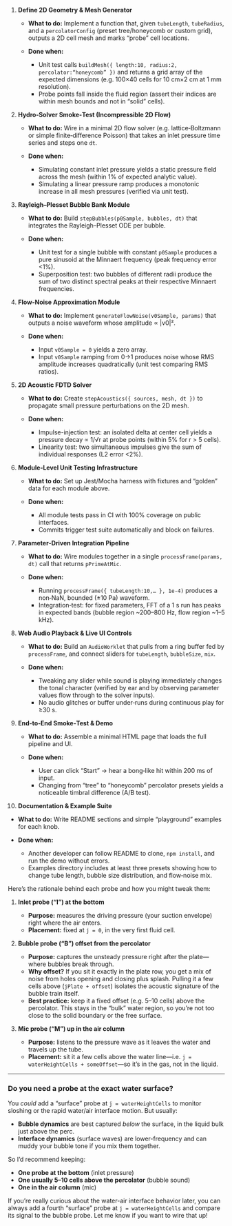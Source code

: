 1. **Define 2D Geometry & Mesh Generator**

   * **What to do:** Implement a function that, given `tubeLength`, `tubeRadius`, and a `percolatorConfig` (preset tree/honeycomb or custom grid), outputs a 2D cell mesh and marks “probe” cell locations.
   * **Done when:**

     * Unit test calls `buildMesh({ length:10, radius:2, percolator:“honeycomb” })` and returns a grid array of the expected dimensions (e.g. 100×40 cells for 10 cm×2 cm at 1 mm resolution).
     * Probe points fall inside the fluid region (assert their indices are within mesh bounds and not in “solid” cells).

2. **Hydro‐Solver Smoke‐Test (Incompressible 2D Flow)**

   * **What to do:** Wire in a minimal 2D flow solver (e.g. lattice‐Boltzmann or simple finite‐difference Poisson) that takes an inlet pressure time series and steps one `dt`.
   * **Done when:**

     * Simulating constant inlet pressure yields a static pressure field across the mesh (within 1% of expected analytic value).
     * Simulating a linear pressure ramp produces a monotonic increase in all mesh pressures (verified via unit test).

3. **Rayleigh–Plesset Bubble Bank Module**

   * **What to do:** Build `stepBubbles(p0Sample, bubbles, dt)` that integrates the Rayleigh–Plesset ODE per bubble.
   * **Done when:**

     * Unit test for a single bubble with constant `p0Sample` produces a pure sinusoid at the Minnaert frequency (peak frequency error <1%).
     * Superposition test: two bubbles of different radii produce the sum of two distinct spectral peaks at their respective Minnaert frequencies.

4. **Flow‐Noise Approximation Module**

   * **What to do:** Implement `generateFlowNoise(v0Sample, params)` that outputs a noise waveform whose amplitude ∝ |v0|².
   * **Done when:**

     * Input `v0Sample = 0` yields a zero array.
     * Input `v0Sample` ramping from 0→1 produces noise whose RMS amplitude increases quadratically (unit test comparing RMS ratios).

5. **2D Acoustic FDTD Solver**

   * **What to do:** Create `stepAcoustics({ sources, mesh, dt })` to propagate small pressure perturbations on the 2D mesh.
   * **Done when:**

     * Impulse-injection test: an isolated delta at center cell yields a pressure decay ∝ 1/√r at probe points (within 5% for r > 5 cells).
     * Linearity test: two simultaneous impulses give the sum of individual responses (L2 error <2%).

6. **Module‐Level Unit Testing Infrastructure**

   * **What to do:** Set up Jest/Mocha harness with fixtures and “golden” data for each module above.
   * **Done when:**

     * All module tests pass in CI with 100% coverage on public interfaces.
     * Commits trigger test suite automatically and block on failures.

7. **Parameter‐Driven Integration Pipeline**

   * **What to do:** Wire modules together in a single `processFrame(params, dt)` call that returns `pPrimeAtMic`.
   * **Done when:**

     * Running `processFrame({ tubeLength:10,… }, 1e-4)` produces a non‐NaN, bounded (±10 Pa) waveform.
     * Integration‐test: for fixed parameters, FFT of a 1 s run has peaks in expected bands (bubble region \~200–800 Hz, flow region \~1–5 kHz).

8. **Web Audio Playback & Live UI Controls**

   * **What to do:** Build an `AudioWorklet` that pulls from a ring buffer fed by `processFrame`, and connect sliders for `tubeLength`, `bubbleSize`, `mix`.
   * **Done when:**

     * Tweaking any slider while sound is playing immediately changes the tonal character (verified by ear and by observing parameter values flow through to the solver inputs).
     * No audio glitches or buffer under‐runs during continuous play for ≥30 s.

9. **End‐to‐End Smoke‐Test & Demo**

   * **What to do:** Assemble a minimal HTML page that loads the full pipeline and UI.
   * **Done when:**

     * User can click “Start” → hear a bong‐like hit within 200 ms of input.
     * Changing from “tree” to “honeycomb” percolator presets yields a noticeable timbral difference (A/B test).

10. **Documentation & Example Suite**

* **What to do:** Write README sections and simple “playground” examples for each knob.
* **Done when:**

  * Another developer can follow README to clone, `npm install`, and run the demo without errors.
  * Examples directory includes at least three presets showing how to change tube length, bubble size distribution, and flow‐noise mix.

Here’s the rationale behind each probe and how you might tweak them:

1. **Inlet probe (“I”) at the bottom**

   * **Purpose:** measures the driving pressure (your suction envelope) right where the air enters.
   * **Placement:** fixed at `j = 0`, in the very first fluid cell.

2. **Bubble probe (“B”) offset from the percolator**

   * **Purpose:** captures the unsteady pressure right after the plate—where bubbles break through.
   * **Why offset?** If you sit it exactly in the plate row, you get a mix of noise from holes opening and closing plus splash. Pulling it a few cells above (`jPlate + offset`) isolates the acoustic signature of the bubble train itself.
   * **Best practice:** keep it a fixed offset (e.g. 5–10 cells) above the percolator. This stays in the “bulk” water region, so you’re not too close to the solid boundary or the free surface.

3. **Mic probe (“M”) up in the air column**

   * **Purpose:** listens to the pressure wave as it leaves the water and travels up the tube.
   * **Placement:** sit it a few cells above the water line—i.e. `j = waterHeightCells + someOffset`—so it’s in the gas, not in the liquid.

---

### Do you need a probe at the exact water surface?

You *could* add a “surface” probe at `j = waterHeightCells` to monitor sloshing or the rapid water/air interface motion. But usually:

* **Bubble dynamics** are best captured *below* the surface, in the liquid bulk just above the perc.
* **Interface dynamics** (surface waves) are lower-frequency and can muddy your bubble tone if you mix them together.

So I’d recommend keeping:

* **One probe at the bottom** (inlet pressure)
* **One usually 5–10 cells above the percolator** (bubble sound)
* **One in the air column** (mic)

If you’re really curious about the water-air interface behavior later, you can always add a fourth “surface” probe at `j = waterHeightCells` and compare its signal to the bubble probe. Let me know if you want to wire that up!

